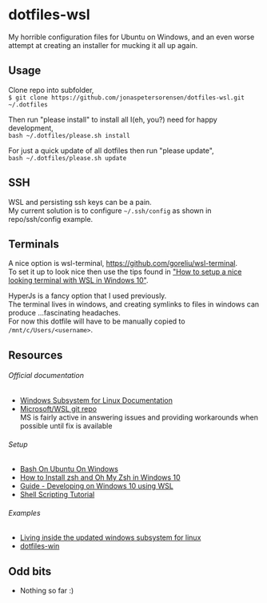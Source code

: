 # dotfiles-wsl
My horrible configuration files for Ubuntu on Windows, and an even worse attempt at creating an installer for mucking it all up again.

## Usage

Clone repo into subfolder,  
```$ git clone https://github.com/jonaspetersorensen/dotfiles-wsl.git ~/.dotfiles```  

Then run "please install" to install all I(eh, you?) need for happy development,  
```bash ~/.dotfiles/please.sh install```

For just a quick update of all dotfiles then run "please update",  
```bash ~/.dotfiles/please.sh update```

  
## SSH  

WSL and persisting ssh keys can be a pain.  
My current solution is to configure `~/.ssh/config` as shown in repo/ssh/config example.
  
## Terminals

A nice option is wsl-terminal, https://github.com/goreliu/wsl-terminal.  
To set it up to look nice then use the tips found in ["How to setup a nice looking terminal with WSL in Windows 10"](https://medium.com/@Andreas_cmj/how-to-setup-a-nice-looking-terminal-with-wsl-in-windows-10-creators-update-2b468ed7c326).

HyperJs is a fancy option that I used previously.  
The terminal lives in windows, and creating symlinks to files in windows can produce ...fascinating headaches.  
For now this dotfile will have to be manually copied to `/mnt/c/Users/<username>`.

## Resources

###### Official documentation
- [Windows Subsystem for Linux Documentation](https://msdn.microsoft.com/en-us/commandline/wsl/about)
- [Microsoft/WSL git repo](https://github.com/Microsoft/WSL/)  
  MS is fairly active in answering issues and providing workarounds when possible until fix is available

###### Setup
- [Bash On Ubuntu On Windows](https://github.com/abergs/ubuntuonwindows)
- [How to Install zsh and Oh My Zsh in Windows 10](https://www.maketecheasier.com/install-zsh-and-oh-my-zsh-windows10/)
- [Guide - Developing on Windows 10 using WSL](https://discourse.roots.io/t/guide-developing-on-windows-10-using-wsl/9380)
- [Shell Scripting Tutorial](https://www.shellscript.sh)

###### Examples
- [Living inside the updated windows subsystem for linux](https://taoofmac.com/space/blog/2017/05/07/1920)
- [dotfiles-win](https://github.com/jieverson/dotfiles-win)

## Odd bits  

- Nothing so far :)
